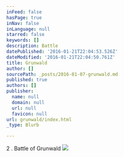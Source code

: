 ```yaml
---
inFeed: false
hasPage: true
inNav: false
inLanguage: null
starred: false
keywords: []
description: Battle
datePublished: '2016-01-21T22:04:53.526Z'
dateModified: '2016-01-21T22:04:50.761Z'
title: Grunwald
author: []
sourcePath: _posts/2016-01-07-grunwald.md
published: true
authors: []
publisher:
  name: null
  domain: null
  url: null
  favicon: null
url: grunwald/index.html
_type: Blurb

---
```

2 . Battle of Grunwald ![](https://the-grid-user-content.s3-us-west-2.amazonaws.com/ef10ddc2-85f6-4c9a-b925-9b8f9eb59d23.jpg)